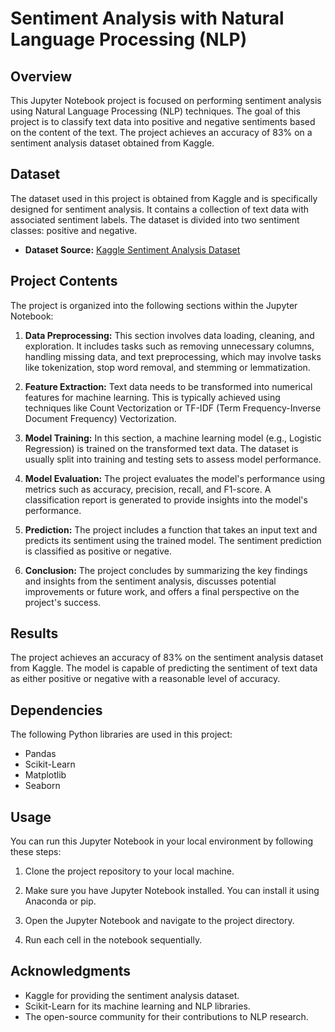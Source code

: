 # Sentiment Analysis with Natural Language Processing (NLP)

## Overview

This Jupyter Notebook project is focused on performing sentiment analysis using Natural Language Processing (NLP) techniques. The goal of this project is to classify text data into positive and negative sentiments based on the content of the text. The project achieves an accuracy of 83% on a sentiment analysis dataset obtained from Kaggle.

## Dataset

The dataset used in this project is obtained from Kaggle and is specifically designed for sentiment analysis. It contains a collection of text data with associated sentiment labels. The dataset is divided into two sentiment classes: positive and negative.

- **Dataset Source:** [Kaggle Sentiment Analysis Dataset]([https://www.kaggle.com/sentiment140](https://www.kaggle.com/datasets/abhi8923shriv/sentiment-analysis-dataset))

## Project Contents

The project is organized into the following sections within the Jupyter Notebook:

1. **Data Preprocessing:** This section involves data loading, cleaning, and exploration. It includes tasks such as removing unnecessary columns, handling missing data, and text preprocessing, which may involve tasks like tokenization, stop word removal, and stemming or lemmatization.

2. **Feature Extraction:** Text data needs to be transformed into numerical features for machine learning. This is typically achieved using techniques like Count Vectorization or TF-IDF (Term Frequency-Inverse Document Frequency) Vectorization.

3. **Model Training:** In this section, a machine learning model (e.g., Logistic Regression) is trained on the transformed text data. The dataset is usually split into training and testing sets to assess model performance.

4. **Model Evaluation:** The project evaluates the model's performance using metrics such as accuracy, precision, recall, and F1-score. A classification report is generated to provide insights into the model's performance.

5. **Prediction:** The project includes a function that takes an input text and predicts its sentiment using the trained model. The sentiment prediction is classified as positive or negative.

6. **Conclusion:** The project concludes by summarizing the key findings and insights from the sentiment analysis, discusses potential improvements or future work, and offers a final perspective on the project's success.

## Results

The project achieves an accuracy of 83% on the sentiment analysis dataset from Kaggle. The model is capable of predicting the sentiment of text data as either positive or negative with a reasonable level of accuracy.

## Dependencies

The following Python libraries are used in this project:

- Pandas
- Scikit-Learn
- Matplotlib
- Seaborn

## Usage

You can run this Jupyter Notebook in your local environment by following these steps:

1. Clone the project repository to your local machine.

2. Make sure you have Jupyter Notebook installed. You can install it using Anaconda or pip.

3. Open the Jupyter Notebook and navigate to the project directory.

4. Run each cell in the notebook sequentially.

## Acknowledgments

- Kaggle for providing the sentiment analysis dataset.
- Scikit-Learn for its machine learning and NLP libraries.
- The open-source community for their contributions to NLP research.
